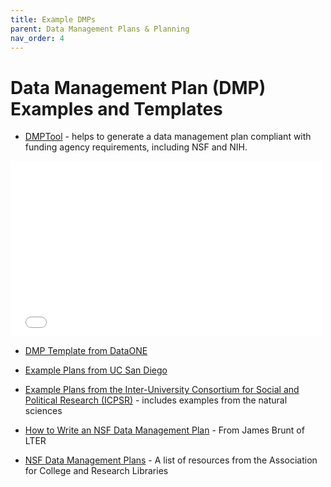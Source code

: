 ```yaml
---
title: Example DMPs
parent: Data Management Plans & Planning
nav_order: 4
---
```


# Data Management Plan (DMP) Examples and Templates

- [DMPTool](https://dmptool.org) - helps to generate a data management plan
 compliant with funding agency requirements, including NSF and NIH.

<div id="iframe" class="text-center">
    <iframe src="//player.vimeo.com/video/82408192" width="500" height="281" frameborder="0" webkitallowfullscreen mozallowfullscreen allowfullscreen>
    </iframe>
</div>

- [DMP Template from DataONE](http://www.dataone.org/data-management-planning)

- [Example Plans from UC San Diego](https://library.ucsd.edu/research-and-collections/data-curation/dmp-samples.html)

- [Example Plans from the Inter-University Consortium for Social and Political Research (ICPSR)](http://www.icpsr.umich.edu/icpsrweb/content/datamanagement/dmp/resources.html) - includes examples from the natural sciences

- [How to Write an NSF Data Management Plan](https://lternet.edu/writing-a-data-management-plan-for-your-nsf-proposal/) - From James Brunt of
 LTER

- [NSF Data Management Plans](http://wikis.ala.org/acrl/index.php/NSF_Data_Management_Plans) - A list of resources from the Association for
 College and Research Libraries
